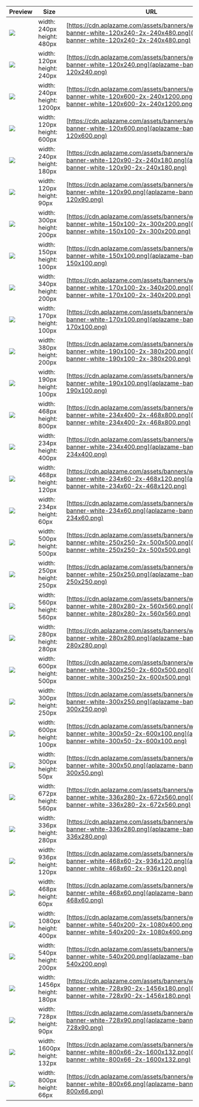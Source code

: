 
Preview | Size | URL
------- | ---- | ---
[![](aplazame-banner-white-120x240-2x-240x480.png)](aplazame-banner-white-120x240-2x-240x480.png) | width: 240px<br>height: 480px | [https://cdn.aplazame.com/assets/banners/white/aplazame-banner-white-120x240-2x-240x480.png](aplazame-banner-white-120x240-2x-240x480.png)
[![](aplazame-banner-white-120x240.png)](aplazame-banner-white-120x240.png) | width: 120px<br>height: 240px | [https://cdn.aplazame.com/assets/banners/white/aplazame-banner-white-120x240.png](aplazame-banner-white-120x240.png)
[![](aplazame-banner-white-120x600-2x-240x1200.png)](aplazame-banner-white-120x600-2x-240x1200.png) | width: 240px<br>height: 1200px | [https://cdn.aplazame.com/assets/banners/white/aplazame-banner-white-120x600-2x-240x1200.png](aplazame-banner-white-120x600-2x-240x1200.png)
[![](aplazame-banner-white-120x600.png)](aplazame-banner-white-120x600.png) | width: 120px<br>height: 600px | [https://cdn.aplazame.com/assets/banners/white/aplazame-banner-white-120x600.png](aplazame-banner-white-120x600.png)
[![](aplazame-banner-white-120x90-2x-240x180.png)](aplazame-banner-white-120x90-2x-240x180.png) | width: 240px<br>height: 180px | [https://cdn.aplazame.com/assets/banners/white/aplazame-banner-white-120x90-2x-240x180.png](aplazame-banner-white-120x90-2x-240x180.png)
[![](aplazame-banner-white-120x90.png)](aplazame-banner-white-120x90.png) | width: 120px<br>height: 90px | [https://cdn.aplazame.com/assets/banners/white/aplazame-banner-white-120x90.png](aplazame-banner-white-120x90.png)
[![](aplazame-banner-white-150x100-2x-300x200.png)](aplazame-banner-white-150x100-2x-300x200.png) | width: 300px<br>height: 200px | [https://cdn.aplazame.com/assets/banners/white/aplazame-banner-white-150x100-2x-300x200.png](aplazame-banner-white-150x100-2x-300x200.png)
[![](aplazame-banner-white-150x100.png)](aplazame-banner-white-150x100.png) | width: 150px<br>height: 100px | [https://cdn.aplazame.com/assets/banners/white/aplazame-banner-white-150x100.png](aplazame-banner-white-150x100.png)
[![](aplazame-banner-white-170x100-2x-340x200.png)](aplazame-banner-white-170x100-2x-340x200.png) | width: 340px<br>height: 200px | [https://cdn.aplazame.com/assets/banners/white/aplazame-banner-white-170x100-2x-340x200.png](aplazame-banner-white-170x100-2x-340x200.png)
[![](aplazame-banner-white-170x100.png)](aplazame-banner-white-170x100.png) | width: 170px<br>height: 100px | [https://cdn.aplazame.com/assets/banners/white/aplazame-banner-white-170x100.png](aplazame-banner-white-170x100.png)
[![](aplazame-banner-white-190x100-2x-380x200.png)](aplazame-banner-white-190x100-2x-380x200.png) | width: 380px<br>height: 200px | [https://cdn.aplazame.com/assets/banners/white/aplazame-banner-white-190x100-2x-380x200.png](aplazame-banner-white-190x100-2x-380x200.png)
[![](aplazame-banner-white-190x100.png)](aplazame-banner-white-190x100.png) | width: 190px<br>height: 100px | [https://cdn.aplazame.com/assets/banners/white/aplazame-banner-white-190x100.png](aplazame-banner-white-190x100.png)
[![](aplazame-banner-white-234x400-2x-468x800.png)](aplazame-banner-white-234x400-2x-468x800.png) | width: 468px<br>height: 800px | [https://cdn.aplazame.com/assets/banners/white/aplazame-banner-white-234x400-2x-468x800.png](aplazame-banner-white-234x400-2x-468x800.png)
[![](aplazame-banner-white-234x400.png)](aplazame-banner-white-234x400.png) | width: 234px<br>height: 400px | [https://cdn.aplazame.com/assets/banners/white/aplazame-banner-white-234x400.png](aplazame-banner-white-234x400.png)
[![](aplazame-banner-white-234x60-2x-468x120.png)](aplazame-banner-white-234x60-2x-468x120.png) | width: 468px<br>height: 120px | [https://cdn.aplazame.com/assets/banners/white/aplazame-banner-white-234x60-2x-468x120.png](aplazame-banner-white-234x60-2x-468x120.png)
[![](aplazame-banner-white-234x60.png)](aplazame-banner-white-234x60.png) | width: 234px<br>height: 60px | [https://cdn.aplazame.com/assets/banners/white/aplazame-banner-white-234x60.png](aplazame-banner-white-234x60.png)
[![](aplazame-banner-white-250x250-2x-500x500.png)](aplazame-banner-white-250x250-2x-500x500.png) | width: 500px<br>height: 500px | [https://cdn.aplazame.com/assets/banners/white/aplazame-banner-white-250x250-2x-500x500.png](aplazame-banner-white-250x250-2x-500x500.png)
[![](aplazame-banner-white-250x250.png)](aplazame-banner-white-250x250.png) | width: 250px<br>height: 250px | [https://cdn.aplazame.com/assets/banners/white/aplazame-banner-white-250x250.png](aplazame-banner-white-250x250.png)
[![](aplazame-banner-white-280x280-2x-560x560.png)](aplazame-banner-white-280x280-2x-560x560.png) | width: 560px<br>height: 560px | [https://cdn.aplazame.com/assets/banners/white/aplazame-banner-white-280x280-2x-560x560.png](aplazame-banner-white-280x280-2x-560x560.png)
[![](aplazame-banner-white-280x280.png)](aplazame-banner-white-280x280.png) | width: 280px<br>height: 280px | [https://cdn.aplazame.com/assets/banners/white/aplazame-banner-white-280x280.png](aplazame-banner-white-280x280.png)
[![](aplazame-banner-white-300x250-2x-600x500.png)](aplazame-banner-white-300x250-2x-600x500.png) | width: 600px<br>height: 500px | [https://cdn.aplazame.com/assets/banners/white/aplazame-banner-white-300x250-2x-600x500.png](aplazame-banner-white-300x250-2x-600x500.png)
[![](aplazame-banner-white-300x250.png)](aplazame-banner-white-300x250.png) | width: 300px<br>height: 250px | [https://cdn.aplazame.com/assets/banners/white/aplazame-banner-white-300x250.png](aplazame-banner-white-300x250.png)
[![](aplazame-banner-white-300x50-2x-600x100.png)](aplazame-banner-white-300x50-2x-600x100.png) | width: 600px<br>height: 100px | [https://cdn.aplazame.com/assets/banners/white/aplazame-banner-white-300x50-2x-600x100.png](aplazame-banner-white-300x50-2x-600x100.png)
[![](aplazame-banner-white-300x50.png)](aplazame-banner-white-300x50.png) | width: 300px<br>height: 50px | [https://cdn.aplazame.com/assets/banners/white/aplazame-banner-white-300x50.png](aplazame-banner-white-300x50.png)
[![](aplazame-banner-white-336x280-2x-672x560.png)](aplazame-banner-white-336x280-2x-672x560.png) | width: 672px<br>height: 560px | [https://cdn.aplazame.com/assets/banners/white/aplazame-banner-white-336x280-2x-672x560.png](aplazame-banner-white-336x280-2x-672x560.png)
[![](aplazame-banner-white-336x280.png)](aplazame-banner-white-336x280.png) | width: 336px<br>height: 280px | [https://cdn.aplazame.com/assets/banners/white/aplazame-banner-white-336x280.png](aplazame-banner-white-336x280.png)
[![](aplazame-banner-white-468x60-2x-936x120.png)](aplazame-banner-white-468x60-2x-936x120.png) | width: 936px<br>height: 120px | [https://cdn.aplazame.com/assets/banners/white/aplazame-banner-white-468x60-2x-936x120.png](aplazame-banner-white-468x60-2x-936x120.png)
[![](aplazame-banner-white-468x60.png)](aplazame-banner-white-468x60.png) | width: 468px<br>height: 60px | [https://cdn.aplazame.com/assets/banners/white/aplazame-banner-white-468x60.png](aplazame-banner-white-468x60.png)
[![](aplazame-banner-white-540x200-2x-1080x400.png)](aplazame-banner-white-540x200-2x-1080x400.png) | width: 1080px<br>height: 400px | [https://cdn.aplazame.com/assets/banners/white/aplazame-banner-white-540x200-2x-1080x400.png](aplazame-banner-white-540x200-2x-1080x400.png)
[![](aplazame-banner-white-540x200.png)](aplazame-banner-white-540x200.png) | width: 540px<br>height: 200px | [https://cdn.aplazame.com/assets/banners/white/aplazame-banner-white-540x200.png](aplazame-banner-white-540x200.png)
[![](aplazame-banner-white-728x90-2x-1456x180.png)](aplazame-banner-white-728x90-2x-1456x180.png) | width: 1456px<br>height: 180px | [https://cdn.aplazame.com/assets/banners/white/aplazame-banner-white-728x90-2x-1456x180.png](aplazame-banner-white-728x90-2x-1456x180.png)
[![](aplazame-banner-white-728x90.png)](aplazame-banner-white-728x90.png) | width: 728px<br>height: 90px | [https://cdn.aplazame.com/assets/banners/white/aplazame-banner-white-728x90.png](aplazame-banner-white-728x90.png)
[![](aplazame-banner-white-800x66-2x-1600x132.png)](aplazame-banner-white-800x66-2x-1600x132.png) | width: 1600px<br>height: 132px | [https://cdn.aplazame.com/assets/banners/white/aplazame-banner-white-800x66-2x-1600x132.png](aplazame-banner-white-800x66-2x-1600x132.png)
[![](aplazame-banner-white-800x66.png)](aplazame-banner-white-800x66.png) | width: 800px<br>height: 66px | [https://cdn.aplazame.com/assets/banners/white/aplazame-banner-white-800x66.png](aplazame-banner-white-800x66.png)
